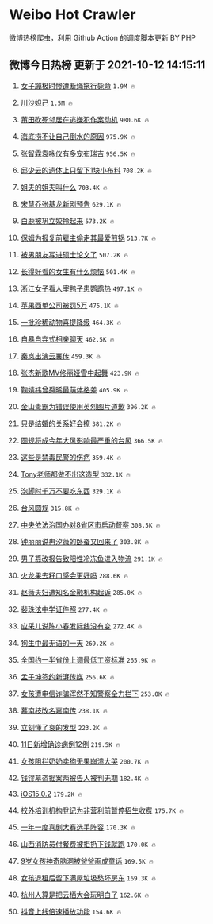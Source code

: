 # Weibo Hot Crawler 



微博热榜爬虫，利用 Github Action 的调度脚本更新 BY PHP 


## 微博今日热榜 更新于 2021-10-12 14:15:11 
1. [女子蹦极时惨遭断绳拖行毙命](https://s.weibo.com/weibo?q=%23%E5%A5%B3%E5%AD%90%E8%B9%A6%E6%9E%81%E6%97%B6%E6%83%A8%E9%81%AD%E6%96%AD%E7%BB%B3%E6%8B%96%E8%A1%8C%E6%AF%99%E5%91%BD%23&Refer=top) `1.9M 🔥` 

1. [川沙妲己](https://s.weibo.com/weibo?q=%E5%B7%9D%E6%B2%99%E5%A6%B2%E5%B7%B1&Refer=top) `1.5M 🔥` 

1. [莆田砍死邻居在逃嫌犯作案动机](https://s.weibo.com/weibo?q=%23%E8%8E%86%E7%94%B0%E7%A0%8D%E6%AD%BB%E9%82%BB%E5%B1%85%E5%9C%A8%E9%80%83%E5%AB%8C%E7%8A%AF%E4%BD%9C%E6%A1%88%E5%8A%A8%E6%9C%BA%23&Refer=top) `980.6K 🔥` 

1. [海底捞不让自己倒水的原因](https://s.weibo.com/weibo?q=%23%E6%B5%B7%E5%BA%95%E6%8D%9E%E4%B8%8D%E8%AE%A9%E8%87%AA%E5%B7%B1%E5%80%92%E6%B0%B4%E7%9A%84%E5%8E%9F%E5%9B%A0%23&Refer=top) `975.9K 🔥` 

1. [张智霖袁咏仪有多宠布瑞吉](https://s.weibo.com/weibo?q=%23%E5%BC%A0%E6%99%BA%E9%9C%96%E8%A2%81%E5%92%8F%E4%BB%AA%E6%9C%89%E5%A4%9A%E5%AE%A0%E5%B8%83%E7%91%9E%E5%90%89%23&Refer=top) `956.5K 🔥` 

1. [邱少云的遗体上只留下1块小布料](https://s.weibo.com/weibo?q=%23%E9%82%B1%E5%B0%91%E4%BA%91%E7%9A%84%E9%81%97%E4%BD%93%E4%B8%8A%E5%8F%AA%E7%95%99%E4%B8%8B1%E5%9D%97%E5%B0%8F%E5%B8%83%E6%96%99%23&Refer=top) `708.2K 🔥` 

1. [姐夫的姐夫叫什么](https://s.weibo.com/weibo?q=%23%E5%A7%90%E5%A4%AB%E7%9A%84%E5%A7%90%E5%A4%AB%E5%8F%AB%E4%BB%80%E4%B9%88%23&Refer=top) `703.4K 🔥` 

1. [宋慧乔张基龙新剧预告](https://s.weibo.com/weibo?q=%23%E5%AE%8B%E6%85%A7%E4%B9%94%E5%BC%A0%E5%9F%BA%E9%BE%99%E6%96%B0%E5%89%A7%E9%A2%84%E5%91%8A%23&Refer=top) `629.1K 🔥` 

1. [白鹿被巩立姣拎起来](https://s.weibo.com/weibo?q=%23%E7%99%BD%E9%B9%BF%E8%A2%AB%E5%B7%A9%E7%AB%8B%E5%A7%A3%E6%8B%8E%E8%B5%B7%E6%9D%A5%23&Refer=top) `573.2K 🔥` 

1. [保姆为报复前雇主偷走其最爱煎锅](https://s.weibo.com/weibo?q=%23%E4%BF%9D%E5%A7%86%E4%B8%BA%E6%8A%A5%E5%A4%8D%E5%89%8D%E9%9B%87%E4%B8%BB%E5%81%B7%E8%B5%B0%E5%85%B6%E6%9C%80%E7%88%B1%E7%85%8E%E9%94%85%23&Refer=top) `513.7K 🔥` 

1. [被男朋友写进硕士论文了](https://s.weibo.com/weibo?q=%23%E8%A2%AB%E7%94%B7%E6%9C%8B%E5%8F%8B%E5%86%99%E8%BF%9B%E7%A1%95%E5%A3%AB%E8%AE%BA%E6%96%87%E4%BA%86%23&Refer=top) `507.2K 🔥` 

1. [长得好看的女生有什么烦恼](https://s.weibo.com/weibo?q=%23%E9%95%BF%E5%BE%97%E5%A5%BD%E7%9C%8B%E7%9A%84%E5%A5%B3%E7%94%9F%E6%9C%89%E4%BB%80%E4%B9%88%E7%83%A6%E6%81%BC%23&Refer=top) `501.4K 🔥` 

1. [浙江女子看人宰鸭子患鹦鹉热](https://s.weibo.com/weibo?q=%23%E6%B5%99%E6%B1%9F%E5%A5%B3%E5%AD%90%E7%9C%8B%E4%BA%BA%E5%AE%B0%E9%B8%AD%E5%AD%90%E6%82%A3%E9%B9%A6%E9%B9%89%E7%83%AD%23&Refer=top) `497.1K 🔥` 

1. [苹果西单公司被罚5万](https://s.weibo.com/weibo?q=%23%E8%8B%B9%E6%9E%9C%E8%A5%BF%E5%8D%95%E5%85%AC%E5%8F%B8%E8%A2%AB%E7%BD%9A5%E4%B8%87%23&Refer=top) `475.1K 🔥` 

1. [一批珍稀动物喜提降级](https://s.weibo.com/weibo?q=%23%E4%B8%80%E6%89%B9%E7%8F%8D%E7%A8%80%E5%8A%A8%E7%89%A9%E5%96%9C%E6%8F%90%E9%99%8D%E7%BA%A7%23&Refer=top) `464.3K 🔥` 

1. [自暴自弃式相亲聊天](https://s.weibo.com/weibo?q=%23%E8%87%AA%E6%9A%B4%E8%87%AA%E5%BC%83%E5%BC%8F%E7%9B%B8%E4%BA%B2%E8%81%8A%E5%A4%A9%23&Refer=top) `462.5K 🔥` 

1. [秦岚出演云襄传](https://s.weibo.com/weibo?q=%23%E7%A7%A6%E5%B2%9A%E5%87%BA%E6%BC%94%E4%BA%91%E8%A5%84%E4%BC%A0%23&Refer=top) `459.3K 🔥` 

1. [张杰新歌MV佟丽娅雪中起舞](https://s.weibo.com/weibo?q=%23%E5%BC%A0%E6%9D%B0%E6%96%B0%E6%AD%8CMV%E4%BD%9F%E4%B8%BD%E5%A8%85%E9%9B%AA%E4%B8%AD%E8%B5%B7%E8%88%9E%23&Refer=top) `423.9K 🔥` 

1. [鞠婧祎曾舜晞最萌体格差](https://s.weibo.com/weibo?q=%23%E9%9E%A0%E5%A9%A7%E7%A5%8E%E6%9B%BE%E8%88%9C%E6%99%9E%E6%9C%80%E8%90%8C%E4%BD%93%E6%A0%BC%E5%B7%AE%23&Refer=top) `405.9K 🔥` 

1. [金山毒霸为错误使用英烈图片道歉](https://s.weibo.com/weibo?q=%23%E9%87%91%E5%B1%B1%E6%AF%92%E9%9C%B8%E4%B8%BA%E9%94%99%E8%AF%AF%E4%BD%BF%E7%94%A8%E8%8B%B1%E7%83%88%E5%9B%BE%E7%89%87%E9%81%93%E6%AD%89%23&Refer=top) `396.2K 🔥` 

1. [只是结婚的关系好会撩](https://s.weibo.com/weibo?q=%23%E5%8F%AA%E6%98%AF%E7%BB%93%E5%A9%9A%E7%9A%84%E5%85%B3%E7%B3%BB%E5%A5%BD%E4%BC%9A%E6%92%A9%23&Refer=top) `381.2K 🔥` 

1. [圆规将成今年大风影响最严重的台风](https://s.weibo.com/weibo?q=%23%E5%9C%86%E8%A7%84%E5%B0%86%E6%88%90%E4%BB%8A%E5%B9%B4%E5%A4%A7%E9%A3%8E%E5%BD%B1%E5%93%8D%E6%9C%80%E4%B8%A5%E9%87%8D%E7%9A%84%E5%8F%B0%E9%A3%8E%23&Refer=top) `366.5K 🔥` 

1. [这些是禁毒民警的伤疤](https://s.weibo.com/weibo?q=%23%E8%BF%99%E4%BA%9B%E6%98%AF%E7%A6%81%E6%AF%92%E6%B0%91%E8%AD%A6%E7%9A%84%E4%BC%A4%E7%96%A4%23&Refer=top) `359.4K 🔥` 

1. [Tony老师都做不出这造型](https://s.weibo.com/weibo?q=%23Tony%E8%80%81%E5%B8%88%E9%83%BD%E5%81%9A%E4%B8%8D%E5%87%BA%E8%BF%99%E9%80%A0%E5%9E%8B%23&Refer=top) `332.1K 🔥` 

1. [泡脚时千万不要吃东西](https://s.weibo.com/weibo?q=%23%E6%B3%A1%E8%84%9A%E6%97%B6%E5%8D%83%E4%B8%87%E4%B8%8D%E8%A6%81%E5%90%83%E4%B8%9C%E8%A5%BF%23&Refer=top) `329.1K 🔥` 

1. [台风圆规](https://s.weibo.com/weibo?q=%23%E5%8F%B0%E9%A3%8E%E5%9C%86%E8%A7%84%23&Refer=top) `315.8K 🔥` 

1. [中央依法治国办对8省区市启动督察](https://s.weibo.com/weibo?q=%23%E4%B8%AD%E5%A4%AE%E4%BE%9D%E6%B3%95%E6%B2%BB%E5%9B%BD%E5%8A%9E%E5%AF%B98%E7%9C%81%E5%8C%BA%E5%B8%82%E5%90%AF%E5%8A%A8%E7%9D%A3%E5%AF%9F%23&Refer=top) `308.5K 🔥` 

1. [钟丽丽说冉汐薇的卧蚕又回来了](https://s.weibo.com/weibo?q=%23%E9%92%9F%E4%B8%BD%E4%B8%BD%E8%AF%B4%E5%86%89%E6%B1%90%E8%96%87%E7%9A%84%E5%8D%A7%E8%9A%95%E5%8F%88%E5%9B%9E%E6%9D%A5%E4%BA%86%23&Refer=top) `303.8K 🔥` 

1. [男子篡改报告致阳性冷冻鱼进入物流](https://s.weibo.com/weibo?q=%23%E7%94%B7%E5%AD%90%E7%AF%A1%E6%94%B9%E6%8A%A5%E5%91%8A%E8%87%B4%E9%98%B3%E6%80%A7%E5%86%B7%E5%86%BB%E9%B1%BC%E8%BF%9B%E5%85%A5%E7%89%A9%E6%B5%81%23&Refer=top) `291.1K 🔥` 

1. [火龙果去籽口感会更好吗](https://s.weibo.com/weibo?q=%23%E7%81%AB%E9%BE%99%E6%9E%9C%E5%8E%BB%E7%B1%BD%E5%8F%A3%E6%84%9F%E4%BC%9A%E6%9B%B4%E5%A5%BD%E5%90%97%23&Refer=top) `288.6K 🔥` 

1. [赵薇夫妇遭知名金融机构起诉](https://s.weibo.com/weibo?q=%23%E8%B5%B5%E8%96%87%E5%A4%AB%E5%A6%87%E9%81%AD%E7%9F%A5%E5%90%8D%E9%87%91%E8%9E%8D%E6%9C%BA%E6%9E%84%E8%B5%B7%E8%AF%89%23&Refer=top) `285.0K 🔥` 

1. [裴珠泫中学证件照](https://s.weibo.com/weibo?q=%23%E8%A3%B4%E7%8F%A0%E6%B3%AB%E4%B8%AD%E5%AD%A6%E8%AF%81%E4%BB%B6%E7%85%A7%23&Refer=top) `277.4K 🔥` 

1. [应采儿说陈小春发际线没有变](https://s.weibo.com/weibo?q=%23%E5%BA%94%E9%87%87%E5%84%BF%E8%AF%B4%E9%99%88%E5%B0%8F%E6%98%A5%E5%8F%91%E9%99%85%E7%BA%BF%E6%B2%A1%E6%9C%89%E5%8F%98%23&Refer=top) `272.4K 🔥` 

1. [狗生中最无语的一天](https://s.weibo.com/weibo?q=%23%E7%8B%97%E7%94%9F%E4%B8%AD%E6%9C%80%E6%97%A0%E8%AF%AD%E7%9A%84%E4%B8%80%E5%A4%A9%23&Refer=top) `269.2K 🔥` 

1. [全国约一半省份上调最低工资标准](https://s.weibo.com/weibo?q=%23%E5%85%A8%E5%9B%BD%E7%BA%A6%E4%B8%80%E5%8D%8A%E7%9C%81%E4%BB%BD%E4%B8%8A%E8%B0%83%E6%9C%80%E4%BD%8E%E5%B7%A5%E8%B5%84%E6%A0%87%E5%87%86%23&Refer=top) `265.9K 🔥` 

1. [孟子坤签约新湃传媒](https://s.weibo.com/weibo?q=%23%E5%AD%9F%E5%AD%90%E5%9D%A4%E7%AD%BE%E7%BA%A6%E6%96%B0%E6%B9%83%E4%BC%A0%E5%AA%92%23&Refer=top) `256.6K 🔥` 

1. [女孩遭电信诈骗浑然不知警察全力拦下](https://s.weibo.com/weibo?q=%23%E5%A5%B3%E5%AD%A9%E9%81%AD%E7%94%B5%E4%BF%A1%E8%AF%88%E9%AA%97%E6%B5%91%E7%84%B6%E4%B8%8D%E7%9F%A5%E8%AD%A6%E5%AF%9F%E5%85%A8%E5%8A%9B%E6%8B%A6%E4%B8%8B%23&Refer=top) `253.0K 🔥` 

1. [慕南枝改名嘉南传](https://s.weibo.com/weibo?q=%23%E6%85%95%E5%8D%97%E6%9E%9D%E6%94%B9%E5%90%8D%E5%98%89%E5%8D%97%E4%BC%A0%23&Refer=top) `238.1K 🔥` 

1. [立刻懂了哀的发型](https://s.weibo.com/weibo?q=%23%E7%AB%8B%E5%88%BB%E6%87%82%E4%BA%86%E5%93%80%E7%9A%84%E5%8F%91%E5%9E%8B%23&Refer=top) `223.2K 🔥` 

1. [11日新增确诊病例12例](https://s.weibo.com/weibo?q=11%E6%97%A5%E6%96%B0%E5%A2%9E%E7%A1%AE%E8%AF%8A%E7%97%85%E4%BE%8B12%E4%BE%8B&Refer=top) `219.5K 🔥` 

1. [女孩阻拦奶奶卖狗无果崩溃大哭](https://s.weibo.com/weibo?q=%23%E5%A5%B3%E5%AD%A9%E9%98%BB%E6%8B%A6%E5%A5%B6%E5%A5%B6%E5%8D%96%E7%8B%97%E6%97%A0%E6%9E%9C%E5%B4%A9%E6%BA%83%E5%A4%A7%E5%93%AD%23&Refer=top) `200.7K 🔥` 

1. [钱镠墓盗掘案两被告人被判无期](https://s.weibo.com/weibo?q=%23%E9%92%B1%E9%95%A0%E5%A2%93%E7%9B%97%E6%8E%98%E6%A1%88%E4%B8%A4%E8%A2%AB%E5%91%8A%E4%BA%BA%E8%A2%AB%E5%88%A4%E6%97%A0%E6%9C%9F%23&Refer=top) `182.4K 🔥` 

1. [iOS15.0.2](https://s.weibo.com/weibo?q=iOS15.0.2&Refer=top) `179.2K 🔥` 

1. [校外培训机构登记为非营利前暂停招生收费](https://s.weibo.com/weibo?q=%23%E6%A0%A1%E5%A4%96%E5%9F%B9%E8%AE%AD%E6%9C%BA%E6%9E%84%E7%99%BB%E8%AE%B0%E4%B8%BA%E9%9D%9E%E8%90%A5%E5%88%A9%E5%89%8D%E6%9A%82%E5%81%9C%E6%8B%9B%E7%94%9F%E6%94%B6%E8%B4%B9%23&Refer=top) `175.7K 🔥` 

1. [一年一度喜剧大赛选手阵容](https://s.weibo.com/weibo?q=%23%E4%B8%80%E5%B9%B4%E4%B8%80%E5%BA%A6%E5%96%9C%E5%89%A7%E5%A4%A7%E8%B5%9B%E9%80%89%E6%89%8B%E9%98%B5%E5%AE%B9%23&Refer=top) `170.3K 🔥` 

1. [山西消防员付餐费被拒扔下钱就跑](https://s.weibo.com/weibo?q=%23%E5%B1%B1%E8%A5%BF%E6%B6%88%E9%98%B2%E5%91%98%E4%BB%98%E9%A4%90%E8%B4%B9%E8%A2%AB%E6%8B%92%E6%89%94%E4%B8%8B%E9%92%B1%E5%B0%B1%E8%B7%91%23&Refer=top) `170.0K 🔥` 

1. [9岁女孩神奇脑洞被爸爸画成童话](https://s.weibo.com/weibo?q=%239%E5%B2%81%E5%A5%B3%E5%AD%A9%E7%A5%9E%E5%A5%87%E8%84%91%E6%B4%9E%E8%A2%AB%E7%88%B8%E7%88%B8%E7%94%BB%E6%88%90%E7%AB%A5%E8%AF%9D%23&Refer=top) `169.5K 🔥` 

1. [女孩退租后留下满屋垃圾愁坏房东](https://s.weibo.com/weibo?q=%23%E5%A5%B3%E5%AD%A9%E9%80%80%E7%A7%9F%E5%90%8E%E7%95%99%E4%B8%8B%E6%BB%A1%E5%B1%8B%E5%9E%83%E5%9C%BE%E6%84%81%E5%9D%8F%E6%88%BF%E4%B8%9C%23&Refer=top) `169.3K 🔥` 

1. [杭州人算是把云栖大会玩明白了](https://s.weibo.com/weibo?q=%23%E6%9D%AD%E5%B7%9E%E4%BA%BA%E7%AE%97%E6%98%AF%E6%8A%8A%E4%BA%91%E6%A0%96%E5%A4%A7%E4%BC%9A%E7%8E%A9%E6%98%8E%E7%99%BD%E4%BA%86%23&Refer=top) `162.6K 🔥` 

1. [抖音上线倍速播放功能](https://s.weibo.com/weibo?q=%23%E6%8A%96%E9%9F%B3%E4%B8%8A%E7%BA%BF%E5%80%8D%E9%80%9F%E6%92%AD%E6%94%BE%E5%8A%9F%E8%83%BD%23&Refer=top) `154.6K 🔥` 

